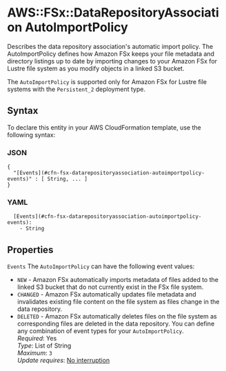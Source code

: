 # AWS::FSx::DataRepositoryAssociation AutoImportPolicy<a name="aws-properties-fsx-datarepositoryassociation-autoimportpolicy"></a>

Describes the data repository association's automatic import policy\. The AutoImportPolicy defines how Amazon FSx keeps your file metadata and directory listings up to date by importing changes to your Amazon FSx for Lustre file system as you modify objects in a linked S3 bucket\.

The `AutoImportPolicy` is supported only for Amazon FSx for Lustre file systems with the `Persistent_2` deployment type\.

## Syntax<a name="aws-properties-fsx-datarepositoryassociation-autoimportpolicy-syntax"></a>

To declare this entity in your AWS CloudFormation template, use the following syntax:

### JSON<a name="aws-properties-fsx-datarepositoryassociation-autoimportpolicy-syntax.json"></a>

```
{
  "[Events](#cfn-fsx-datarepositoryassociation-autoimportpolicy-events)" : [ String, ... ]
}
```

### YAML<a name="aws-properties-fsx-datarepositoryassociation-autoimportpolicy-syntax.yaml"></a>

```
  [Events](#cfn-fsx-datarepositoryassociation-autoimportpolicy-events): 
    - String
```

## Properties<a name="aws-properties-fsx-datarepositoryassociation-autoimportpolicy-properties"></a>

`Events`  <a name="cfn-fsx-datarepositoryassociation-autoimportpolicy-events"></a>
The `AutoImportPolicy` can have the following event values:  
+  `NEW` \- Amazon FSx automatically imports metadata of files added to the linked S3 bucket that do not currently exist in the FSx file system\.
+  `CHANGED` \- Amazon FSx automatically updates file metadata and invalidates existing file content on the file system as files change in the data repository\.
+  `DELETED` \- Amazon FSx automatically deletes files on the file system as corresponding files are deleted in the data repository\.
You can define any combination of event types for your `AutoImportPolicy`\.  
*Required*: Yes  
*Type*: List of String  
*Maximum*: `3`  
*Update requires*: [No interruption](https://docs.aws.amazon.com/AWSCloudFormation/latest/UserGuide/using-cfn-updating-stacks-update-behaviors.html#update-no-interrupt)